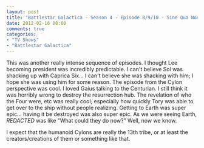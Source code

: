 ```yaml
---
layout: post
title: "Battlestar Galactica - Season 4 - Episode 8/9/10 - Sine Qua Non, The Hub, Revelations"
date: 2012-02-16 00:00
comments: true
categories:
- "TV Shows"
- "Battlestar Galactica"
---
```


This was another really intense sequence of episodes. I thought
Lee becoming president was incredibly predictable. I can't
believe Sol was shacking up with Caprica Six... I can't believe
she was shacking with him; I hope she was using him for some
reason. The episode from the Cylon perspective was cool. I loved
Gaius talking to the Centurian. I still think it was horribly
wrong to destroy the resurrection hub. The revelation of who the
Four were, etc was really cool; especially how quickly Tory was
able to get over to the ship without people realizing. Getting to
Earth was super epic... having it be destroyed was also super
epic. As we were seeing Earth, *REDACTED* was like "What could they do
now?" Well, now we know.

I expect that the humanoid Cylons are really the 13th tribe, or
at least the creators/creations of them or something like that.
